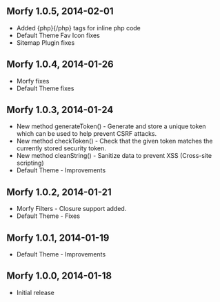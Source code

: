 Morfy 1.0.5, 2014-02-01
------------------------
* Added {php}{/php} tags for inline php code
* Default Theme Fav Icon fixes
* Sitemap Plugin fixes

Morfy 1.0.4, 2014-01-26
------------------------
* Morfy fixes
* Default Theme fixes

Morfy 1.0.3, 2014-01-24
------------------------
* New method generateToken() - Generate and store a unique token which can be used to help prevent CSRF attacks.
* New method checkToken() - Check that the given token matches the currently stored security token.
* New method cleanString() - Sanitize data to prevent XSS (Cross-site scripting)
* Default Theme - Improvements

Morfy 1.0.2, 2014-01-21
------------------------
* Morfy Filters - Closure support added.
* Default Theme - Fixes

Morfy 1.0.1, 2014-01-19
------------------------
* Default Theme - Improvements

Morfy 1.0.0, 2014-01-18
------------------------
* Initial release
